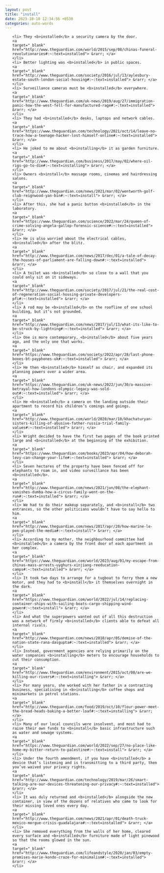 ```yaml
---
layout: post
title: "install"
date: 2023-10-10 12:34:56 +0530
categories: auto-words
---
```

<ol>

    <li> They <b>installed</b> a security camera by the door.
    <a 
    target="_blank" 
    href="http://www.theguardian.com/world/2015/sep/08/chinas-funeral-revolutionaries#:~:text=installed"> &rarr; </a>
    </li>
    <li> Better lighting was <b>installed</b> in public spaces.
    <a 
    target="_blank" 
    href="http://www.theguardian.com/society/2016/jul/13/aylesbury-estate-south-london-social-housing#:~:text=installed"> &rarr; </a>
    </li>
    <li> Surveillance cameras must be <b>installed</b> everywhere.
    <a 
    target="_blank" 
    href="http://www.theguardian.com/uk-news/2019/aug/27/immigration-panic-how-the-west-fell-for-manufactured-rage#:~:text=installed"> &rarr; </a>
    </li>
    <li> They had <b>installed</b> desks, laptops and network cables.
    <a 
    target="_blank" 
    href="https://www.theguardian.com/technology/2021/oct/14/leave-no-trace-how-a-teenage-hacker-lost-himself-online#:~:text=installed"> &rarr; </a>
    </li>
    <li> He joked to me about <b>installing</b> it as garden furniture.
    <a 
    target="_blank" 
    href="http://www.theguardian.com/business/2017/may/02/where-oil-rigs-go-to-die#:~:text=installing"> &rarr; </a>
    </li>
    <li> Owners <b>install</b> massage rooms, cinemas and hairdressing salons.
    <a 
    target="_blank" 
    href="http://www.theguardian.com/news/2021/mar/02/wentworth-golf-club-reignwood-yan-bin#:~:text=install"> &rarr; </a>
    </li>
    <li> After this, she had a panic button <b>installed</b> in the laboratory.
    <a 
    target="_blank" 
    href="https://www.theguardian.com/science/2022/mar/24/queen-of-crime-solving-angela-gallop-forensic-science#:~:text=installed"> &rarr; </a>
    </li>
    <li> He is also worried about the electrical cables, <b>installed</b> after the blitz.
    <a 
    target="_blank" 
    href="http://www.theguardian.com/news/2017/dec/01/a-tale-of-decay-the-houses-of-parliament-are-falling-down#:~:text=installed"> &rarr; </a>
    </li>
    <li> A toilet was <b>installed</b> so close to a wall that you could only sit on it sideways.
    <a 
    target="_blank" 
    href="http://www.theguardian.com/society/2017/jul/21/the-real-cost-of-regeneration-social-housing-private-developers-pfi#:~:text=installed"> &rarr; </a>
    </li>
    <li> A rod may be <b>installed</b> on the roofline of one school building, but it’s not grounded.
    <a 
    target="_blank" 
    href="http://www.theguardian.com/news/2017/jul/13/what-its-like-to-be-struck-by-lightning#:~:text=installed"> &rarr; </a>
    </li>
    <li> One is more contemporary, <b>installed</b> about five years ago, and the only one that works.
    <a 
    target="_blank" 
    href="https://www.theguardian.com/society/2022/apr/28/last-phone-boxes-bt-payphones-uk#:~:text=installed"> &rarr; </a>
    </li>
    <li> He then <b>installed</b> himself as chair, and expanded its planning powers over a wider area.
    <a 
    target="_blank" 
    href="https://www.theguardian.com/uk-news/2022/jun/30/a-massive-betrayal-how-londons-olympic-legacy-was-sold-out#:~:text=installed"> &rarr; </a>
    </li>
    <li> He <b>installed</b> a camera on the landing outside their apartment to record his children’s comings and goings.
    <a 
    target="_blank" 
    href="http://www.theguardian.com/world/2020/mar/10/khachaturyan-sisters-killing-of-abusive-father-russia-trial-family-values#:~:text=installed"> &rarr; </a>
    </li>
    <li> Wright decided to have the first two pages of the book printed large and <b>installed</b> at the beginning of the exhibition.
    <a 
    target="_blank" 
    href="https://www.theguardian.com/books/2023/apr/04/how-deborah-levy-can-change-your-life#:~:text=installed"> &rarr; </a>
    </li>
    <li> Seven hectares of the property have been fenced off for elephants to roam in, and video surveillance has been <b>installed</b>.
    <a 
    target="_blank" 
    href="http://www.theguardian.com/news/2021/jun/08/the-elephant-vanishes-dumba-how-a-circus-family-went-on-the-run#:~:text=installed"> &rarr; </a>
    </li>
    <li> We had to do their makeup separately, and <b>install</b> two entrances, so the other politicians wouldn’t have to say hello to him.
    <a 
    target="_blank" 
    href="http://www.theguardian.com/news/2017/apr/20/how-marine-le-pen-played-the-media#:~:text=install"> &rarr; </a>
    </li>
    <li> According to my mother, the neighbourhood committee had <b>installed</b> a camera by the front door of each apartment in her complex.
    <a 
    target="_blank" 
    href="https://www.theguardian.com/world/2023/aug/01/my-escape-from-chinas-mass-arrests-uyghurs-xinjiang-reeducation-camps#:~:text=installed"> &rarr; </a>
    </li>
    <li> It took two days to arrange for a tugboat to ferry them a new motor, and they had to <b>install</b> it themselves overnight in the dark.
    <a 
    target="_blank" 
    href="https://www.theguardian.com/world/2022/jul/14/replacing-container-ships-with-sailing-boats-cargo-shipping-wind-power#:~:text=install"> &rarr; </a>
    </li>
    <li> And what the superpowers wanted out of all this destruction was a network of firmly <b>installed</b> clients able to defeat all internal rivals.
    <a 
    target="_blank" 
    href="http://www.theguardian.com/news/2018/apr/05/demise-of-the-nation-state-rana-dasgupta#:~:text=installed"> &rarr; </a>
    </li>
    <li> Instead, government agencies are relying primarily on the water companies <b>installing</b> meters to encourage households to cut their consumption.
    <a 
    target="_blank" 
    href="http://www.theguardian.com/environment/2015/oct/08/are-we-killing-our-rivers#:~:text=installing"> &rarr; </a>
    </li>
    <li> For many years, she worked with her father in a contracting business, specialising in <b>installing</b> coffee shops and minimarkets in petrol stations.
    <a 
    target="_blank" 
    href="http://www.theguardian.com/food/2019/oct/10/flour-power-meet-the-bread-heads-baking-a-better-loaf#:~:text=installing"> &rarr; </a>
    </li>
    <li> Many of our local councils were insolvent, and most had to raise their own funds to <b>install</b> basic infrastructure such as water and sewage systems.
    <a 
    target="_blank" 
    href="https://www.theguardian.com/world/2022/sep/27/no-place-like-home-my-bitter-return-to-palestine#:~:text=install"> &rarr; </a>
    </li>
    <li> Under the fourth amendment, if you have <b>installed</b> a device that’s listening and is transmitting to a third party, then you’ve waived your privacy rights.
    <a 
    target="_blank" 
    href="http://www.theguardian.com/technology/2019/mar/26/smart-talking-are-our-devices-threatening-our-privacy#:~:text=installed"> &rarr; </a>
    </li>
    <li> It was duly returned and <b>installed</b> alongside the new container, in view of the dozens of relatives who came to look for their missing loved ones every day.
    <a 
    target="_blank" 
    href="http://www.theguardian.com/news/2021/apr/01/death-truck-mexico-morgue-crisis-guadalajara#:~:text=installed"> &rarr; </a>
    </li>
    <li> She removed everything from the walls of her home, cleared every surface and <b>installed</b> furniture made of light pinewood so that the rooms glowed in the sun.
    <a 
    target="_blank" 
    href="http://www.theguardian.com/lifeandstyle/2020/jan/03/empty-promises-marie-kondo-craze-for-minimalism#:~:text=installed"> &rarr; </a>
    </li>